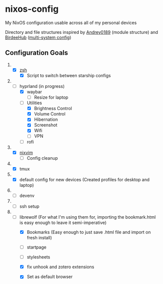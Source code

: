 # nixos-config

My NixOS configuration usable across all of my personal devices

Directory and file structures inspired by [Andrey0189](https://github.com/Andrey0189/nixos-config) (module structure) and [BirdeeHub](https://github.com/BirdeeHub/birdeeSystems) ([multi-system config](https://github.com/BirdeeHub/birdeeSystems/blob/582fe0c1123395c8cc0aa3a1bf6dfa3ce65dcfbb/flake.nix#L91-L115))

## Configuration Goals
1. - [X] [zsh](https://github.com/KOG-13/nixos-config/blob/da80d281ffc67a0841aab6b052765cc6d39cf6eb/common/homes/zsh.nix)
       - [X] Script to switch between starship configs
2. - [ ] hyprland (in progress)
       - [X] waybar
          - [ ] Resize for laptop
       - [ ] Utilities
          - [X] Brightness Control
          - [X] Volume Control
          - [X] Hibernation
          - [X] Screenshot
          - [X] Wifi
          - [ ] VPN
       - [ ] rofi 
3. - [X] [nixvim](https://github.com/KOG-13/nixvim-config)
       - [ ] Config cleanup
4. - [X] tmux
5. - [X] default config for new devices (Created profiles for desktop and laptop)
6. - [ ] devenv
7. - [ ] ssh setup
9. - [ ] librewolf (For what I'm using them for, importing the bookmark.html is easy enough to leave it semi-imperative)
        - [X] Bookmarks (Easy enough to just save .html file and import on fresh install)
        - [ ] startpage
        - [ ] stylesheets
        - [X] fix unhook and zotero extensions
        - [X] Set as default browser

  
   
